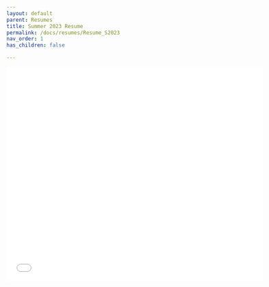 ```yaml
---
layout: default
parent: Resumes
title: Summer 2023 Resume
permalink: /docs/resumes/Resume_S2023
nav_order: 1
has_children: false

---
```



<iframe src="docs\02-resumes\pdfs\Resume_S2023.pdf" style="width:600px; height:500px;" frameborder="0"></iframe>

